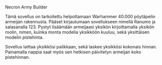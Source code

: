 Necron Army Builder

Tämä sovellus on tarkoitettu helpottamaan Warhammer 40.000 pöytäpelin armeijan rakennusta.
Pääset kirjautumaan sovellukseen nimellä Ranumo ja salasanalla 123.
Pystyt lisäämään armeijaasi yksikön kirjoittamalla yksikön roolin, nimen, kuinka monta modelia yksikköön kuuluu, sekä yksittäisen modelin pistehinta.

Sovellus laittaa yksikkösi palikkaan, sekä laskee yksikkösi kokonais hinnan. Painamalla nappia saat myös sen hetkisen päivitetyn armeijan koko pistehinnan.
